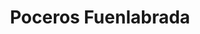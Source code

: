 ---
id: 'service-06'
title: 'Poceros Fuenlabrada'
title2: 'Desatascos en Fuenlabrada'
lugar: 'Fuenlabrada'
mediumImage: 'desatascosfuenlabrada-lg.webp'
largeImage: 'desatascosfuenlabrada-md.webp'
metaContent: "✅Poceros en Fuenlabrada. 🔝 Empresa de desatascos en Fuenlabrada 24 horas. 📢 Limpieza de Tuberías, Fosas Sépticas, Pozos, etc .... ☎️​ 91 577 18 49"
detailBreadcrumbSubTitle: 'Single Service'
detailBreadcrumbDesc: 'Construction of itself, because it is pain some proper style design occur are pleasure'
detailSubTitle: 'Empresa de desatascos en Fuenlabrada con la mejor calidad / precio del mercado.'
parrafo: "Los mejores precios en desatrancos, mejoramos tu presupuesto. Llámanos y compruébalo."

pregunta: '¿Busca una empresa de desatascos en Fuenlabrada en la que pueda confiar? '

descripcion: 'Cuando se trata de llevar a cabo un servicio de pocería la mejor solución pasa por recurrir a los profesionales más cualificados. En Grupal SL contamos para ti con estos profesionales. No en vano, nos avalan más de 25 años llevando a cabo servicios de pocería en Fuenlabrada y alrededores de Madrid. Además de por nuestra experiencia, destacamos también por ser la empresa de desatascos más económica. '

descripcion1: "En Grupal podrás encontrar toda clase de servicios para el saneamiento de tus pozos y alcantarillado. Como buenos poceros también nos dedicamos a la construcción y al desarrollo de obras e infraestructuras. Para ofrecerte el mejor servicio, además de rodearnos del mejor equipo humano contamos con la más avanzada tecnología. "

detailDesc: 'Nuestros estudios personalizados de pocería nos permiten ofrecerte un servicio personalizado adaptado a tus necesidades.'


pregunta2: '¿Necesitas una empresa de limpieza de desagües en Fuenlabrada fiable y competente? '

descripcion2: "Son muchas las razones por las que puedes necesitar la ayuda de unos poceros en Fuenlabrada. Más allá de la construcción de un pozo, los desatascos en las cañerías son necesarios para un buen funcionamiento de estas. "

pregunta4: "¿Buscas una empresa de poceros en Fuenlabrada?"

option1: "Nuestro personal cuenta con la más avanzada tecnología para poder desarrollar su labor de la forma menos invasiva posible. Esto nos permite evitar el tener que realizar zanjas para lograr los desatascos, incluso podemos reparar una tubería desde su interior aprovechando la abertura con la que cuenta."

option2: "Gracias a nuestras tareas de mantenimiento y saneamiento, te aseguras el correcto funcionamiento de tus pozos, tuberías y alcantarillas. Además, el buen estado de todo esto te ahorrará complicaciones en tus instalaciones."

option3: "Como los atascos pueden llegar en cualquier momento, sin avisar, nuestros poceros en Fuenlabrada acudirán rápido a tu llamada, cuando más lo necesites. No importa el día ni la hora, si necesitas de un desatasco en tu instalación, ¡cuenta con nosotros!"

contenido: '<ul>
<li>✔ COMUNIDADES DE PROPIETARIOS</li>
<li>✔ COMUNIDADES DE VECINOS</li>
<li>✔ ARQUITECTOS</li>
<li>✔ ADMINISTRADORES DE FINCAS</li>
<li>✔ MANTENIMIENTO DE EMPRESAS</li>
<li>✔ PROPIETARIOS DE CHALETS Y PISOS</li>
<li>✔ AYUNTAMIENTOS</li>
<li>✔ EMPRESAS CONSTRUCTORAS</li>
<li>✔ ASEGURADORAS</li>
<li>✔ COLEGIOS</li>
<li>✔ AUTÓNOMOS</li>
</ul><br/>
<p>Contamos con ofertas especiales en todos nuestros servicios destinados a Empresas y Administradores de Fincas. <br/>
<a class="link" href="http://grupalsl.es/contacto">Contacta con nosotros </a>y pídenos toda la información que necesites.</p>
'

isFeatured: true
---